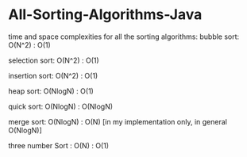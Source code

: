 # All-Sorting-Algorithms-Java
time and space complexities for all the sorting algorithms:
bubble sort: O(N^2) : O(1)

selection sort: O(N^2) : O(1)

insertion sort: O(N^2) : O(1)

heap sort: O(NlogN) : O(1)

quick sort: O(NlogN) : O(NlogN)

merge sort: O(NlogN) : O(N) [in my implementation only, in general O(NlogN)]

three number Sort : O(N) : O(1)
